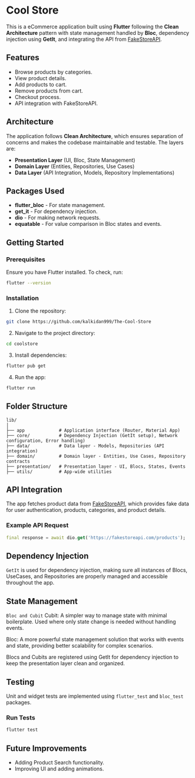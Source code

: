 # Cool Store

This is a eCommerce application built using **Flutter** following the **Clean Architecture** pattern with state management handled by **Bloc**, dependency injection using **GetIt**, and integrating the API from [FakeStoreAPI](https://fakestoreapi.com/).

## Features
- Browse products by categories.
- View product details.
- Add products to cart.
- Remove products from cart.
- Checkout process.
- API integration with FakeStoreAPI.

## Architecture
The application follows **Clean Architecture**, which ensures separation of concerns and makes the codebase maintainable and testable. The layers are:
- **Presentation Layer** (UI, Bloc, State Management)
- **Domain Layer** (Entities, Repositories, Use Cases)
- **Data Layer** (API Integration, Models, Repository Implementations)

## Packages Used
- **flutter_bloc** - For state management.
- **get_it** - For dependency injection.
- **dio** - For making network requests.
- **equatable** - For value comparison in Bloc states and events.

## Getting Started
### Prerequisites
Ensure you have Flutter installed. To check, run:
```bash
flutter --version
```

### Installation
1. Clone the repository:
```bash
git clone https://github.com/kalkidan999/The-Cool-Store
```
2. Navigate to the project directory:
```bash
cd coolstore
```
3. Install dependencies:
```bash
flutter pub get
```
4. Run the app:
```bash
flutter run
```

## Folder Structure
```
lib/
│
├── app             # Application interface (Router, Material App)
├── core/           # Dependency Injection (GetIt setup), Network configuration, Error handling)
├── data/           # Data layer - Models, Repositories (API integration)
├── domain/         # Domain layer - Entities, Use Cases, Repository contracts
├── presentation/   # Presentation layer - UI, Blocs, States, Events
├── utils/          # App-wide utilities
```

## API Integration
The app fetches product data from [FakeStoreAPI](https://fakestoreapi.com/), which provides fake data for user authentication, products, categories, and product details.

### Example API Request
```dart
final response = await dio.get('https://fakestoreapi.com/products');
```

## Dependency Injection
`GetIt` is used for dependency injection, making sure all instances of Blocs, UseCases, and Repositories are properly managed and accessible throughout the app.

## State Management
`Bloc and Cubit` 
Cubit: A simpler way to manage state with minimal boilerplate. Used where only state change is needed without handling events.

Bloc: A more powerful state management solution that works with events and state, providing better scalability for complex scenarios.

Blocs and Cubits are registered using GetIt for dependency injection to keep the presentation layer clean and organized.



## Testing
Unit and widget tests are implemented using `flutter_test` and `bloc_test` packages.

### Run Tests
```bash
flutter test
```

## Future Improvements
- Adding Product Search functionality.
- Improving UI and adding animations.

